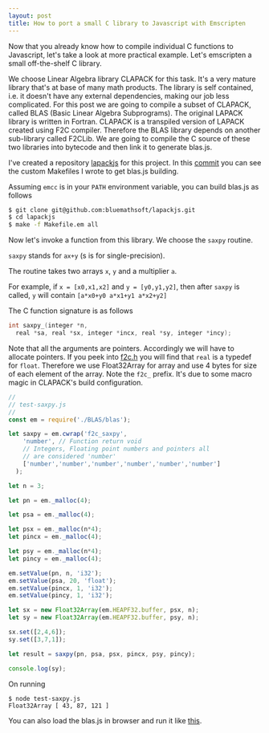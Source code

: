 ```yaml
---
layout: post
title: How to port a small C library to Javascript with Emscripten
---
```


Now that you already know how to compile individual C functions to Javascript, let's take a look at more practical example. Let's emscripten a small off-the-shelf C library.

We choose Linear Algebra library CLAPACK for this task. It's a very mature library that's at base of many math products. The library is self contained, i.e. it doesn't have any external dependencies, making our job less complicated. For this post we are going to compile a subset of CLAPACK, called BLAS (Basic Linear Algebra Subprograms). The original LAPACK library is written in Fortran. CLAPACK is a transpiled version of LAPACK created using F2C compiler. Therefore the BLAS library depends on another sub-library called F2CLib. We are going to compile the C source of these two libraries into bytecode and then link it to generate blas.js.

I've created a repository [lapackjs](https://github.com/bluemathsoft/lapackjs) for this project. In this [commit](https://github.com/bluemathsoft/lapackjs/commit/920b0f6dda69a7afd966e36712e3685d8a9f2979) you can see the custom Makefiles I wrote to get blas.js building.

Assuming `emcc` is in your `PATH` environment variable, you can build blas.js as follows

``` bash
$ git clone git@github.com:bluemathsoft/lapackjs.git
$ cd lapackjs
$ make -f Makefile.em all
```

Now let's invoke a function from this library. We choose the `saxpy` routine.

`saxpy` stands for `ax+y` (s is for single-precision).

The routine takes two arrays `x`, `y` and a multiplier `a`.

For example, if `x = [x0,x1,x2]` and `y = [y0,y1,y2]`, then after `saxpy` is called, `y` will contain `[a*x0+y0 a*x1+y1 a*x2+y2]`

The C function signature is as follows

``` c
int saxpy_(integer *n,
  real *sa, real *sx, integer *incx, real *sy, integer *incy);
```

Note that all the arguments are pointers. Accordingly we will have to allocate pointers. If you peek into [f2c.h](https://github.com/bluemathsoft/lapackjs/blob/master/INCLUDE/f2c.h) you will find that `real` is a typedef for `float`. Therefore we use Float32Array for array and use 4 bytes for size of each element of the array. Note the `f2c_` prefix. It's due to some macro magic in CLAPACK's build configuration.

``` javascript
//
// test-saxpy.js
//
const em = require('./BLAS/blas');

let saxpy = em.cwrap('f2c_saxpy',
    'number', // Function return void
    // Integers, Floating point numbers and pointers all
    // are considered 'number'
    ['number','number','number','number','number','number']
  );

let n = 3;

let pn = em._malloc(4);

let psa = em._malloc(4);

let psx = em._malloc(n*4);
let pincx = em._malloc(4);

let psy = em._malloc(n*4);
let pincy = em._malloc(4);

em.setValue(pn, n, 'i32');
em.setValue(psa, 20, 'float');
em.setValue(pincx, 1, 'i32');
em.setValue(pincy, 1, 'i32');

let sx = new Float32Array(em.HEAPF32.buffer, psx, n);
let sy = new Float32Array(em.HEAPF32.buffer, psy, n);

sx.set([2,4,6]);
sy.set([3,7,1]);

let result = saxpy(pn, psa, psx, pincx, psy, pincy);

console.log(sy);
```

On running
```
$ node test-saxpy.js
Float32Array [ 43, 87, 121 ]
```

You can also load the blas.js in browser and run it like [this](https://github.com/bluemathsoft/lapackjs/blob/master/test-saxpy.html).
